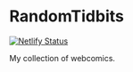 # RandomTidbits

[![Netlify Status](https://api.netlify.com/api/v1/badges/0e6fb38f-8e9f-4719-957e-302290f9dff7/deploy-status)](https://app.netlify.com/sites/rtbits/deploys)

My collection of webcomics.
